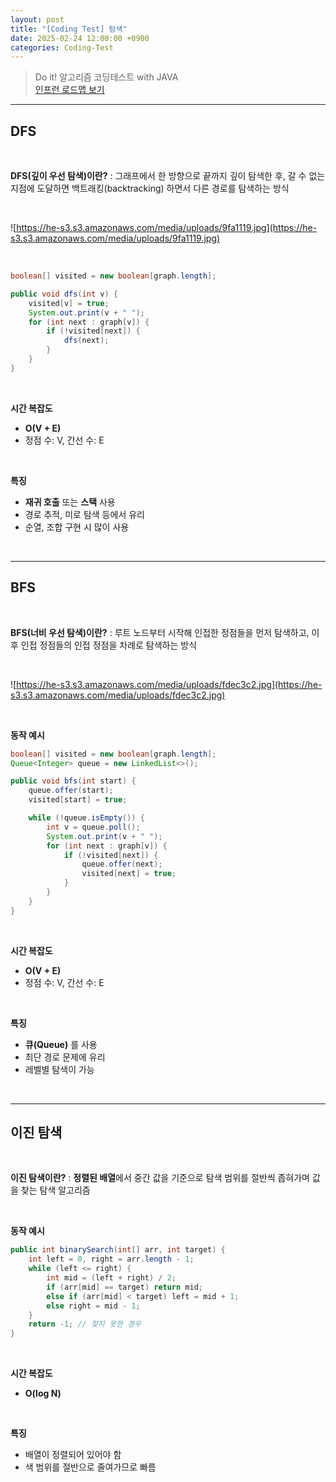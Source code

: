 ```yaml
---
layout: post
title: "[Coding Test] 탐색"
date: 2025-02-24 12:00:00 +0900
categories: Coding-Test
---
```



> Do it! 알고리즘 코딩테스트 with JAVA <br>
> [인프런 로드맵 보기](https://www.inflearn.com/roadmaps/6437) <br>

---

## DFS

<br>

**DFS(깊이 우선 탐색)이란?**
: 그래프에서 한 방향으로 끝까지 깊이 탐색한 후, 갈 수 없는 지점에 도달하면 백트래킹(backtracking) 하면서 다른 경로를 탐색하는 방식

<br>

![https://he-s3.s3.amazonaws.com/media/uploads/9fa1119.jpg](https://he-s3.s3.amazonaws.com/media/uploads/9fa1119.jpg)


<br>

~~~java
boolean[] visited = new boolean[graph.length];

public void dfs(int v) {
    visited[v] = true;
    System.out.print(v + " ");
    for (int next : graph[v]) {
        if (!visited[next]) {
            dfs(next);
        }
    }
}
~~~

<br>

**시간 복잡도**
- **O(V + E)**
- 정점 수: V, 간선 수: E

<br>

**특징**
- **재귀 호출** 또는 **스택** 사용
- 경로 추적, 미로 탐색 등에서 유리
- 순열, 조합 구현 시 많이 사용

<br>

---

## BFS

<br>

**BFS(너비 우선 탐색)이란?**
: 루트 노드부터 시작해 인접한 정점들을 먼저 탐색하고, 이후 인접 정점들의 인접 정점을 차례로 탐색하는 방식

<br>

![https://he-s3.s3.amazonaws.com/media/uploads/fdec3c2.jpg](https://he-s3.s3.amazonaws.com/media/uploads/fdec3c2.jpg)


<br>

**동작 예시**

~~~java
boolean[] visited = new boolean[graph.length];
Queue<Integer> queue = new LinkedList<>();

public void bfs(int start) {
    queue.offer(start);
    visited[start] = true;

    while (!queue.isEmpty()) {
        int v = queue.poll();
        System.out.print(v + " ");
        for (int next : graph[v]) {
            if (!visited[next]) {
                queue.offer(next);
                visited[next] = true;
            }
        }
    }
}
~~~

<br>

**시간 복잡도**
- **O(V + E)**
- 정점 수: V, 간선 수: E

<br>

**특징**
- **큐(Queue)** 를 사용
- 최단 경로 문제에 유리
- 레벨별 탐색이 가능

<br>

---

## 이진 탐색

<br>

**이진 탐색이란?**
: **정렬된 배열**에서 중간 값을 기준으로 탐색 범위를 절반씩 좁혀가며 값을 찾는 탐색 알고리즘

<br>

**동작 예시**

~~~java
public int binarySearch(int[] arr, int target) {
    int left = 0, right = arr.length - 1;
    while (left <= right) {
        int mid = (left + right) / 2;
        if (arr[mid] == target) return mid;
        else if (arr[mid] < target) left = mid + 1;
        else right = mid - 1;
    }
    return -1; // 찾지 못한 경우
}
~~~

<br>

**시간 복잡도**
- **O(log N)**

<br>

**특징**
- 배열이 정렬되어 있어야 함
- 색 범위를 절반으로 줄여가므로 빠름

